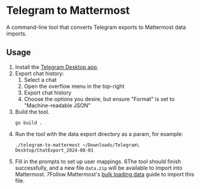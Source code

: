 # Telegram to Mattermost

A command-line tool that converts Telegram exports to Mattermost data imports.

## Usage

1. Install the [Telegram Desktop app](https://desktop.telegram.org).
2. Export chat history:
   1. Select a chat
   2. Open the overflow menu in the top-right
   3. Export chat history
   4. Choose the options you desire, but ensure "Format" is set to "Machine-readable JSON"
3. Build the tool.
   ```shell
   go build .
   ```
4. Run the tool with the data export directory as a param, for example:
   ```shell
   ./telegram-to-mattermost ~/Downloads/Telegram\ Desktop/ChatExport_2024-08-01
   ```
5. Fill in the prompts to set up user mappings.
6The tool should finish successfully, and a new file `data.zip` will be available to import into Mattermost.
7Follow Mattermost's [bulk loading data](https://docs.mattermost.com/onboard/bulk-loading-data.html#bulk-load-data) guide to import this file.
